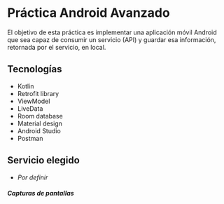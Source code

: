 # Práctica Android Avanzado

El objetivo de esta práctica es implementar una aplicación móvil Android que sea capaz de consumir un servicio (API) y guardar esa información, retornada por el servicio, en local.

## Tecnologías

- Kotlin
- Retrofit library
- ViewModel
- LiveData
- Room database
- Material design
- Android Studio
- Postman

## Servicio elegido

- _Por definir_

##### Capturas de pantallas
